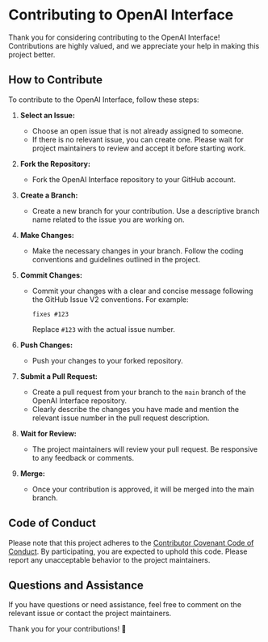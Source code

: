 # Contributing to OpenAI Interface

Thank you for considering contributing to the OpenAI Interface! Contributions are highly valued, and we appreciate your help in making this project better.

## How to Contribute

To contribute to the OpenAI Interface, follow these steps:

1. **Select an Issue:**
   - Choose an open issue that is not already assigned to someone.
   - If there is no relevant issue, you can create one. Please wait for project maintainers to review and accept it before starting work.

2. **Fork the Repository:**
   - Fork the OpenAI Interface repository to your GitHub account.

3. **Create a Branch:**
   - Create a new branch for your contribution. Use a descriptive branch name related to the issue you are working on.

4. **Make Changes:**
   - Make the necessary changes in your branch. Follow the coding conventions and guidelines outlined in the project.

5. **Commit Changes:**
   - Commit your changes with a clear and concise message following the GitHub Issue V2 conventions. For example:
     ```
     fixes #123
     ```

     Replace `#123` with the actual issue number.

6. **Push Changes:**
   - Push your changes to your forked repository.

7. **Submit a Pull Request:**
   - Create a pull request from your branch to the `main` branch of the OpenAI Interface repository.
   - Clearly describe the changes you have made and mention the relevant issue number in the pull request description.

8. **Wait for Review:**
   - The project maintainers will review your pull request. Be responsive to any feedback or comments.

9. **Merge:**
   - Once your contribution is approved, it will be merged into the main branch.

## Code of Conduct

Please note that this project adheres to the [Contributor Covenant Code of Conduct](CODE_OF_CONDUCT.md). By participating, you are expected to uphold this code. Please report any unacceptable behavior to the project maintainers.

## Questions and Assistance

If you have questions or need assistance, feel free to comment on the relevant issue or contact the project maintainers.

Thank you for your contributions! 🚀